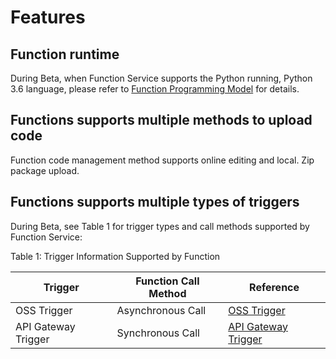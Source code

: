 # Features


## Function runtime

During Beta, when Function Service supports the Python running, Python 3.6 language, please refer to [Function Programming Model](../Operation-Guide/buildfunction/programming-model/basic-concept.md) for details.

## Functions supports multiple methods to upload code

Function code management method supports online editing and local. Zip package upload.

## Functions supports multiple types of triggers

During Beta, see Table 1 for trigger types and call methods supported by Function Service:

Table 1: Trigger Information Supported by Function

| Trigger      | Function Call Method | Reference       |
| ---------- | ------------ | ---------- |
| OSS Trigger  | Asynchronous Call     | [OSS Trigger](../Operation-Guide/invokefunction/triggermanagement/eventsourceservice/oss-tirgger.md)|
| API Gateway Trigger | Synchronous Call     | [API Gateway Trigger](../Operation-Guide/invokefunction/triggermanagement/eventsourceservice/apig-tigger.md)|

